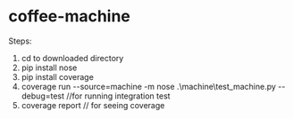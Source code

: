 # coffee-machine

Steps:
1. cd to downloaded directory
2. pip install nose
3. pip install coverage
4. coverage run --source=machine -m nose .\machine\test_machine.py --debug=test //for running integration test
5. coverage report // for seeing coverage
